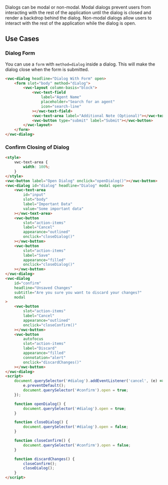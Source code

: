 Dialogs can be modal or non-modal. Modal dialogs prevent users from interacting with the rest of the application until the dialog is closed and render a backdrop behind the dialog. Non-modal dialogs allow users to interact with the rest of the application while the dialog is open.

## Use Cases

### Dialog Form

You can use a `form` with `method=dialog` inside a dialog. This will make the dialog close when the form is submitted.

```html preview 400px
<vwc-dialog headline="Dialog With Form" open>
	<form slot="body" method="dialog">
		<vwc-layout column-basis="block">
			<vwc-text-field
				label="Agent Name"
				placeholder="Search for an agent"
				icon="search-line"
			></vwc-text-field>
			<vwc-text-area label="Additional Note (Optional)"></vwc-text-area>
			<vwc-button type="submit" label="Submit"></vwc-button>
		</vwc-layout>
	</form>
</vwc-dialog>
```

### Confirm Closing of Dialog

```html preview 400px
<style>
	vwc-text-area {
		width: 100%;
	}
</style>
<vwc-button label="Open Dialog" onclick="openDialog()"></vwc-button>
<vwc-dialog id="dialog" headline="Dialog" modal open>
	<vwc-text-area
		id="input"
		slot="body"
		label="Important Data"
		value="Some important data"
	></vwc-text-area>
	<vwc-button
		slot="action-items"
		label="Cancel"
		appearance="outlined"
		onclick="closeDialog()"
	></vwc-button>
	<vwc-button
		slot="action-items"
		label="Save"
		appearance="filled"
		onclick="closeDialog()"
	></vwc-button>
</vwc-dialog>
<vwc-dialog
	id="confirm"
	headline="Unsaved Changes"
	subtitle="Are you sure you want to discard your changes?"
	modal
>
	<vwc-button
		slot="action-items"
		label="Cancel"
		appearance="outlined"
		onclick="closeConfirm()"
	></vwc-button>
	<vwc-button
		autofocus
		slot="action-items"
		label="Discard"
		appearance="filled"
		connotation="alert"
		onclick="discardChanges()"
	></vwc-button>
</vwc-dialog>
<script>
	document.querySelector('#dialog').addEventListener('cancel', (e) => {
		e.preventDefault();
		document.querySelector('#confirm').open = true;
	});

	function openDialog() {
		document.querySelector('#dialog').open = true;
	}

	function closeDialog() {
		document.querySelector('#dialog').open = false;
	}

	function closeConfirm() {
		document.querySelector('#confirm').open = false;
	}

	function discardChanges() {
		closeConfirm();
		closeDialog();
	}
</script>
```
